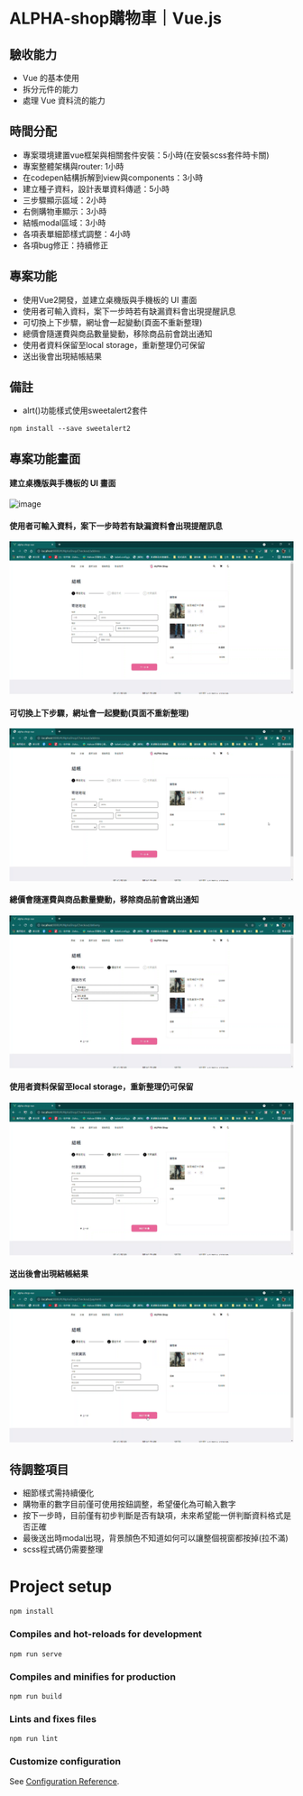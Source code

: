 # ALPHA-shop購物車｜Vue.js

## 驗收能力
* Vue 的基本使用
* 拆分元件的能力
* 處理 Vue 資料流的能力

## 時間分配
* 專案環境建置vue框架與相關套件安裝：5小時(在安裝scss套件時卡關)
* 專案整體架構與router: 1小時
* 在codepen結構拆解到view與components：3小時
* 建立種子資料，設計表單資料傳遞：5小時
* 三步驟顯示區域：2小時
* 右側購物車顯示：3小時
* 結帳modal區域：3小時
* 各項表單細節樣式調整：4小時
* 各項bug修正：持續修正

## 專案功能
* 使用Vue2開發，並建立桌機版與手機板的 UI 畫面
* 使用者可輸入資料，案下一步時若有缺漏資料會出現提醒訊息
* 可切換上下步驟，網址會一起變動(頁面不重新整理)
* 總價會隨運費與商品數量變動，移除商品前會跳出通知
* 使用者資料保留至local storage，重新整理仍可保留
* 送出後會出現結帳結果


## 備註
* alrt()功能樣式使用sweetalert2套件
```
npm install --save sweetalert2
```

## 專案功能畫面
#### 建立桌機版與手機板的 UI 畫面
![image](https://github.com/jiayenli/alpha-shop-vue/blob/main/src/assets/%E8%B3%BC%E7%89%A9%E8%BB%8A%E7%95%AB%E9%9D%A2.gif)
#### 使用者可輸入資料，案下一步時若有缺漏資料會出現提醒訊息
![image](https://github.com/jiayenli/alpha-shop-vue/blob/main/src/assets/%E4%B8%8B%E4%B8%80%E6%AD%A5%E4%B9%8B%E5%89%8D%E7%A2%BA%E8%AA%8D.gif)
#### 可切換上下步驟，網址會一起變動(頁面不重新整理)
![image](https://github.com/jiayenli/alpha-shop-vue/blob/main/src/assets/%E6%AD%A5%E9%A9%9F%E6%8E%A7%E5%88%B6.gif)
#### 總價會隨運費與商品數量變動，移除商品前會跳出通知
![image](https://github.com/jiayenli/alpha-shop-vue/blob/main/src/assets/%E9%81%8B%E8%B2%BB%E8%88%87%E5%95%86%E5%93%81%E8%AA%BF%E6%95%B4.gif)
#### 使用者資料保留至local storage，重新整理仍可保留
![image](https://github.com/jiayenli/alpha-shop-vue/blob/main/src/assets/%E9%87%8D%E6%96%B0%E6%95%B4%E7%90%86%E5%BE%8C%E8%B3%87%E6%96%99%E4%BB%8D%E4%BF%9D%E7%95%99.gif)
#### 送出後會出現結帳結果
![image](https://github.com/jiayenli/alpha-shop-vue/blob/main/src/assets/%E9%80%81%E5%87%BA%E5%BE%8C%E8%B7%B3%E5%87%BA%E7%B5%90%E5%B8%B3%E7%B5%90%E6%9E%9C.gif)


## 待調整項目
* 細節樣式需持續優化
* 購物車的數字目前僅可使用按鈕調整，希望優化為可輸入數字
* 按下一步時，目前僅有初步判斷是否有缺項，未來希望能一併判斷資料格式是否正確
* 最後送出時modal出現，背景顏色不知道如何可以讓整個視窗都按掉(拉不滿)
* scss程式碼仍需要整理



# Project setup
```
npm install
```

### Compiles and hot-reloads for development
```
npm run serve
```

### Compiles and minifies for production
```
npm run build
```

### Lints and fixes files
```
npm run lint
```

### Customize configuration
See [Configuration Reference](https://cli.vuejs.org/config/).
